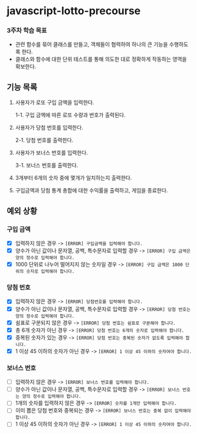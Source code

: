 # javascript-lotto-precourse

### **3주차 학습 목표**

- 관련 함수를 묶어 클래스를 만들고, 객체들이 협력하여 하나의 큰 기능을 수행하도록 한다.
- 클래스와 함수에 대한 단위 테스트를 통해 의도한 대로 정확하게 작동하는 영역을 확보한다.

## 기능 목록

1. 사용자가 로또 구입 금액을 입력한다.

   1-1. 구입 금액에 따른 로또 수량과 번호가 출력된다.

2. 사용자가 당첨 번호를 입력한다.

   2-1. 당첨 번호를 출력한다.
3. 사용자가 보너스 번호를 입력한다.

    3-1. 보너스 번호를 출력한다.

4. 3개부터 6개의 숫자 중에 몇개가 일치하는지 출력한다.
5. 구입금액과 당첨 통계 총합에 대한 수익률을 출력하고, 게임을 종료한다.

## 예외 상황

### 구입 금액

- [x] 입력하지 않은 경우 -> `[ERROR] 구입금액을 입력해야 합니다.`
- [x] 양수가 아닌 값이나 문자열, 공백, 특수문자로 입력할 경우 -> `[ERROR] 구입 금액은 양의 정수로 입력해야 합니다.`
- [x] 1000 단위로 나누어 떨어지지 않는 숫자일 경우 -> `[ERROR] 구입 금액은 1000 단위의 숫자로 입력해야 합니다.`

### 당첨 번호

- [x] 입력하지 않은 경우 -> `[ERROR] 당첨번호를 입력해야 합니다.`
- [x] 양수가 아닌 값이나 문자열, 공백, 특수문자로 입력할 경우 -> `[ERROR] 당첨 번호는 양의 정수로 입력해야 합니다.`
- [x] 쉼표로 구분되지 않은 경우 -> `[ERROR] 당첨 번호는 쉼표로 구분해야 합니다.`
- [x] 총 6개 숫자가 아닌 경우 ->  `[ERROR] 당첨 번호는 6개의 숫자로 입력해야 합니다.`
- [x] 중복된 숫자가 있는 경우 ->  `[ERROR] 당첨 번호는 중복된 숫자가 없도록 입력해야 합니다.`
- [x] 1 이상 45 이하의 숫자가 아닌 경우 -> `[ERROR] 1 이상 45 이하의 숫자여야 합니다.`

### 보너스 번호

- [ ] 입력하지 않은 경우 -> `[ERROR] 보너스 번호를 입력해야 합니다.`
- [ ] 양수가 아닌 값이나 문자열, 공백, 특수문자로 입력할 경우 -> `[ERROR] 보너스 번호는 양의 정수로 입력해야 합니다.`
- [ ] 1개의 숫자를 입력하지 않은 경우 -> `[ERROR] 숫자를 1개만 입력해야 합니다.`
- [ ] 이미 뽑은 당첨 번호와 중복되는 경우 -> `[ERROR] 보너스 번호는 중복 없이 입력해야 합니다.`
- [ ] 1 이상 45 이하의 숫자가 아닌 경우 -> `[ERROR] 1 이상 45 이하의 숫자여야 합니다.`
